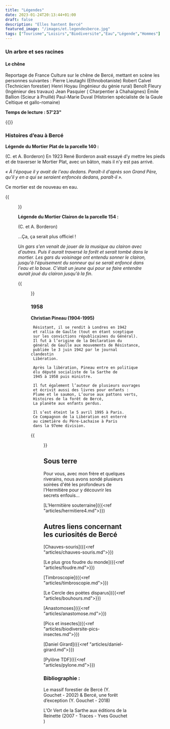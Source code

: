 ```yaml
---
title: "Légendes"
date: 2023-01-24T20:13:44+01:00
draft: false
description: "Elles hantent Bercé"
featured_image: "/images/et.legendesberce.jpg"
tags: ["Tourisme","Loisirs","Biodiversite","Eau","Légende","Hommes"]
---
```

### Un arbre et ses racines

#### Le chêne

Reportage de France Culture
sur le chêne de Bercé,
mettant en scène les personnes suivantes : 
Pierre Lieutaghi (Ethnobotaniste)
Robert Calvel (Technicien forestier)
Henri Hoyau (Ingénieur du génie rural)
Benoît Fleury (Ingénieur des travaux)
Jean Pasquier ( Charpentier à Chahaignes)
Émile Ballion (Scieur à Pruillé)
Paul-Marie Duval (Historien spécialiste de la Gaule Celtique et gallo-romaine)

**Temps de lecture : 57'23"**

{{<youtube id="dOVWYHljzkA">}}

### Histoires d’eau à Bercé 


**Légende du Mortier Plat de la parcelle 140 :** 

(C. et A. Borderon)
En 1923 René Borderon avait essayé d’y mettre les pieds
 et de traverser le Mortier Plat, avec un bâton, mais 
 il n'y est pas arrivé. 
 
 *« À l'époque il y avait de l'eau dedans. 
 Paraît-il d'après son Grand Père, qu'il y en a qui se seraient
 enfoncés dedans, paraît-il ».*
 
Ce mortier est de nouveau en eau.
 
{{<figure src="/images/articles/mortierplat140.jpg"  title="Le Mortier Plat">}}

**Légende du Mortier Clairon de la parcelle 154 :**

 (C. et A. Borderon)
  
 ...Ça, ça serait plus officiel !
  
*Un gars s'en venait de jouer de la musique au clairon avec d'autres. 
Puis il aurait traversé la forêt et serait tombé dans le mortier.
Les gars du voisinage ont entendu sonner le clairon, jusqu'à
l'épuisement du sonneur qui se serait enfoncé dans l'eau et la boue. 
C'était un jeune qui pour se faire entendre aurait joué du clairon jusqu'à la fin*.
  
{{<figure src="/images/articles/mortierclaironp154.jpg"  title="Le Mortier Clairon">}}

### 1958 ### 

**Christian Pineau (1904-1995)**

     Résistant, il se rendit à Londres en 1942 
     et rallia de Gaulle (tout en étant sceptique
     sur les convictions républicaines du Général). 
     Il fut à l’origine de la Déclaration du 
     général de Gaulle aux mouvements de Résistance,
     publiée le 3 juin 1942 par le journal clandestin
     Libération.

     Après la libération, Pineau entre en politique 
     élu député socialiste de la Sarthe de 
     1945 à 1958 puis ministre.

     Il fut également l’auteur de plusieurs ouvrages 
     et écrivit aussi des livres pour enfants : 
     Plume et le saumon, L’ourse aux pattons verts,
     Histoires de la forêt de Bercé, 
     La planète aux enfants perdus.

     Il s’est éteint le 5 avril 1995 à Paris. 
     Ce Compagnon de la Libération est enterré
     au cimetière du Père-Lachaise à Paris
     dans la 97eme division.
     
{{<figure src="/images/articles/pineau.jpg"  title="Christian Pineau, Histoires de la forêt de Bercé (1958)">}}

## Sous terre ##

Pour vous, avec mon frère et quelques riverains, nous avons sondé plusieurs soirées d'été les profondeurs de l'Hermitière pour y découvrir les secrets enfouis...

[L’Hermitière souterraine]({{<ref "articles/hermitiere4.md">}})

## Autres liens concernant les curiosités de Bercé ##

[Chauves-souris]({{<ref "articles/chauves-souris.md">}})

[Le plus gros foudre du monde]({{<ref "articles/foudre.md">}})

[Timbroscopie]({{<ref "articles/timbroscopie.md">}})

[Le Cercle des poètes disparus]({{<ref "articles/bouhours.md">}})

[Anastomoses]({{<ref "articles/anastomose.md">}})

[Pics et insectes]({{<ref "articles/biodiversite-pics-insectes.md">}})

[Daniel Girard]({{<ref "articles/daniel-girard.md">}})

[Pylône TDF]({{<ref "articles/pylone.md">}})

### Bibliographie : 
 
Le massif forestier de Bercé (Y. Gouchet - 2002) & Bercé, une forêt d’exception (Y. Gouchet - 2018)

L'Or Vert de la Sarthe aux éditions de la Reinette (2007 - Traces - Yves Gouchet )
